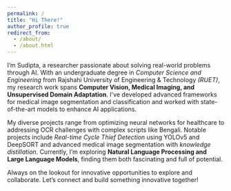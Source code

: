 ```yaml
---
permalink: /
title: "Hi There!"
author_profile: true
redirect_from: 
  - /about/
  - /about.html
---
```


I’m Sudipta, a researcher passionate about solving real-world problems through AI. With an undergraduate degree in *Computer Science and Engineering* from Rajshahi University of Engineering & Technology *(RUET)*, my research work spans **Computer Vision, Medical Imaging, and Unsupervised Domain Adaptation**. I've developed advanced frameworks for medical image segmentation and classification and worked with state-of-the-art models to enhance AI applications.

My diverse projects range from optimizing neural networks for healthcare to addressing OCR challenges with complex scripts like Bengali. Notable projects include *Real-time Cycle Thief Detection* using YOLOv5 and DeepSORT and advanced medical image segmentation with *knowledge distillation*. Currently, I’m exploring **Natural Language Processing and Large Language Models**, finding them both fascinating and full of potential. 

Always on the lookout for innovative opportunities to explore and collaborate. Let’s connect and build something innovative together!
